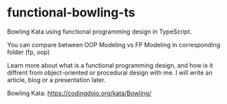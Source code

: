 # functional-bowling-ts

Bowling Kata using functional programming design in TypeScript.

You can compare between OOP Modeling vs FP Modeling in corresponding folder (fp, oop)

Learn more about what is a functional programming design, and how is it diffrent from object-oriented or procedural design with me. I will write an article, blog or a presentation later.

Bowling Kata: https://codingdojo.org/kata/Bowling/

